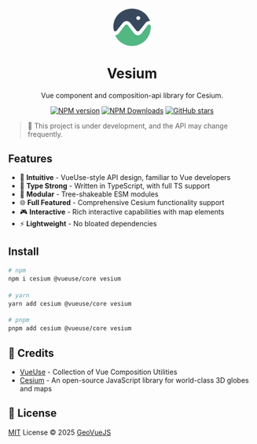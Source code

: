 <p align="center">
<img src="./assets/logo.svg" align="center" width="15%" />
</p>

<h1 align="center">Vesium</h1>

<p align="center">Vue component and composition-api library for Cesium.</p>

<p align="center">
<a href="https://www.npmjs.com/package/@vesium/core" target="__blank"><img src="https://img.shields.io/npm/v/@vesium/core?color=a1b858&label=" alt="NPM version"></a>
<a href="https://www.npmjs.com/package/@vesium/core" target="__blank"><img alt="NPM Downloads" src="https://img.shields.io/npm/dm/@vesium/core?color=50a36f&label="></a>
<a href="https://github.com/GeoVueJS/vesium" target="__blank"><img alt="GitHub stars" src="https://img.shields.io/github/stars/GeoVueJS/vesium?style=social"></a>
</p>

> 🚧 This project is under development, and the API may change frequently.

## Features

- 🎯 **Intuitive** - VueUse-style API design, familiar to Vue developers
- 💪 **Type Strong** - Written in TypeScript, with full TS support
- 🏪 **Modular** - Tree-shakeable ESM modules
- 🌐 **Full Featured** - Comprehensive Cesium functionality support
- 🎮 **Interactive** - Rich interactive capabilities with map elements
- ⚡️ **Lightweight** - No bloated dependencies

## Install

```bash
# npm
npm i cesium @vueuse/core vesium

# yarn
yarn add cesium @vueuse/core vesium

# pnpm
pnpm add cesium @vueuse/core vesium
```

<template>
  <div ref="cesiumContainer" style="width: 100%; height: 100%" />
</template>

## 🌸 Credits

- [VueUse](https://github.com/vueuse/vueuse) - Collection of Vue Composition Utilities
- [Cesium](https://github.com/CesiumGS/cesium) - An open-source JavaScript library for world-class 3D globes and maps

## 📄 License

[MIT](./LICENSE) License © 2025 [GeoVueJS](https://github.com/GeoVueJS)
